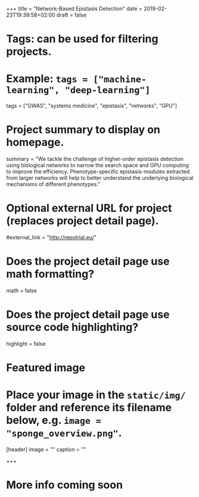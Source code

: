 +++
title = "Network-Based Epistasis Detection"
date = 2019-02-23T19:39:58+02:00
draft = false

# Tags: can be used for filtering projects.
# Example: `tags = ["machine-learning", "deep-learning"]`
tags = ["GWAS", "systems medicine", "epistasis", "networks", "GPU"]

# Project summary to display on homepage.
summary = "We tackle the challenge of higher-order epistasis detection using biological networks to narrow the search space and GPU computing to improve the efficiency. Phenotype-specific epistasis-modules extracted from larger networks will help to better understand the underlying biological mechanisms of different phenotypes."


# Optional external URL for project (replaces project detail page).
#external_link = "http://repotrial.eu/"

# Does the project detail page use math formatting?
math = false

# Does the project detail page use source code highlighting?
highlight = false

# Featured image
# Place your image in the `static/img/` folder and reference its filename below, e.g. `image = "sponge_overview.png"`.
[header]
image = ""
caption = ""

+++

# More info coming soon
